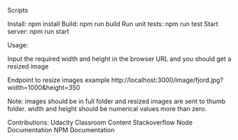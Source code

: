 Scripts

Install: npm install
Build: npm run build
Run unit tests: npm run test
Start server: npm run start

Usage:

Input the required width and height in the browser URL and you should get a resized image

Endpoint to resize images example
http://localhost:3000/image/fjord.jpg?width=1000&height=350

Note: images should be in full folder and resized images are sent to thumb folder.
width and height should be numerical values more than zero.

Contributions:
Udacity Classroom Content
Stackoverflow
Node Documentation
NPM Documentation
